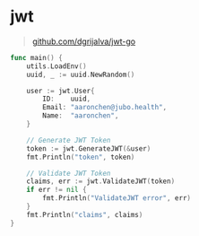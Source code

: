 # jwt

> [github.com/dgrijalva/jwt-go](https://github.com/dgrijalva/jwt-go)

```go
func main() {
	utils.LoadEnv()
	uuid, _ := uuid.NewRandom()

	user := jwt.User{
		ID:    uuid,
		Email: "aaronchen@jubo.health",
		Name:  "aaronchen",
	}

    // Generate JWT Token
	token := jwt.GenerateJWT(&user)
    fmt.Println("token", token)

    // Validate JWT Token
	claims, err := jwt.ValidateJWT(token)
	if err != nil {
		fmt.Println("ValidateJWT error", err)
	}
	fmt.Println("claims", claims)
}
```
